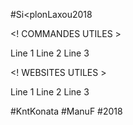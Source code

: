 #Si<plonLaxou2018

<! COMMANDES UTILES >

Line 1
Line 2
Line 3

<! WEBSITES UTILES >

Line 1
Line 2
Line 3

#KntKonata #ManuF #2018
